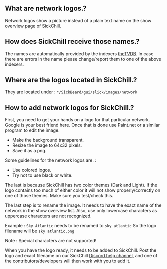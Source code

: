 ## What are network logos.?

Network logos show a picture instead of a plain text name on the show overview page of SickChill.

## How does SickChill receive those names.?

The names are automatically provided by the indexers [theTVDB](http://thetvdb.com/).
In case there are errors in the name please change/report them to one of the above indexers.

## Where are the logos located in SickChill.?

They are located under : `*/SickBeard/gui/slick/images/network`

## How to add network logos for SickChill.?

First, you need to get your hands on a logo for that particular network. Google is your best friend here.
Once that is done use Paint.net or a similar program to edit the image.

- Make the background transparent.
- Resize the image to 64x32 pixels.
- Save it as a png.

Some guidelines for the network logos are. :

- Use colored logos.
- Try not to use black or white.

The last is because SickChill has two color themes (Dark and Light). If the logo contains too much of either color it will not show properly/correctly on one of those themes. Make sure you test/check this.

The last step is to rename the image. It needs to have the exact name of the network in the show overview list.
Also, use only lowercase characters as uppercase characters are not recognized.

Example : `Sky Atlantic` needs to be renamed to `sky atlantic` So the logo filename will be `sky atlantic.png`

Note : Special characters are not supported!

When you have the logo ready, it needs to be added to SickChill. Post the logo and exact filename on our SickChill [Discord help channel](https://discord.com/channels/502612977271439372/1048317980343283733), and one of the contributors/developers will then work with you to add it.
